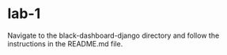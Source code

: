 # lab-1

Navigate to the black-dashboard-django directory and follow the instructions in the README.md file.
